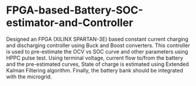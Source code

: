 # FPGA-based-Battery-SOC-estimator-and-Controller

Designed an FPGA (XILINX SPARTAN-3E) based constant current charging and discharging controller using Buck and Boost converters. This controller is used to pre-estimate the OCV vs SOC curve and other parameters using HPPC pulse test. Using terminal voltage, current flow to/from the battery and the pre-estimated curves, State of charge is estimated using Extended Kalman Filtering algorithm. Finally, the battery bank should be integrated with the microgrid.
